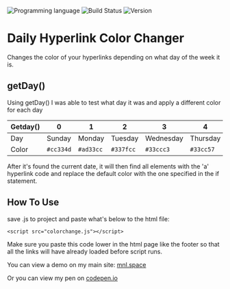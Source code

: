 <!-- using shields.io for status buttons -->
![Programming language](https://img.shields.io/badge/Language-JavaScript-black.svg)
![Build Status](https://img.shields.io/badge/Build-Passing-brightgreen.svg)
![Version](https://img.shields.io/badge/Version-v1-blue.svg)


# Daily Hyperlink Color Changer
Changes the color of your hyperlinks depending on what day of the week it is.

## getDay()
Using getDay() I was able to test what day it was and apply a different color for each day

| Getday() |  0 | 1 | 2 | 3 | 4 | 5 | 6 | 
| --- | --- | --- | --- | --- | --- | --- | --- |
| Day | Sunday | Monday | Tuesday | Wednesday | Thursday | Friday | Saturday |
| Color | `#cc334d` | `#ad33cc` | `#337fcc` | `#33ccc3` | `#33cc57` | `#f32` | `#cc5733` | 

After it's found the current date, it will then find all elements with the 'a' hyperlink code and replace the default color with the one specified in the if statement.

## How To Use
save .js to project and paste what's below to the html file:

```
<script src="colorchange.js"></script>
```
Make sure you paste this code lower in the html page like the footer so that all the links will have already loaded before script runs.

You can view a demo on my main site: [mnl.space](http://mnl.space/Daily-Hyperlink-Color-Changer/)

Or you can view my pen on [codepen.io](http://codepen.io/manuelvargas1251/pen/JGmZOL)
